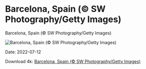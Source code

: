 # Barcelona, Spain (© SW Photography/Getty Images)

Barcelona, Spain (© SW Photography/Getty Images)

![Barcelona, Spain (© SW Photography/Getty Images)](https://bing.com/th?id=OHR.BarcelonaPop_EN-US8033472712_UHD.jpg&w=1024&h=576)

Date: 2022-07-12

Download 4k: [Barcelona, Spain (© SW Photography/Getty Images)](https://bing.com/th?id=OHR.BarcelonaPop_EN-US8033472712_UHD.jpg)

